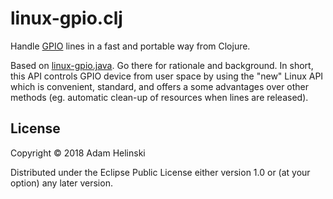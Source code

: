 # linux-gpio.clj

Handle [GPIO](https://github.com/dvlopt/linux-gpio.java) lines in a fast and
portable way from Clojure.

Based on [linux-gpio.java](https://github.com/dvlopt/linux-gpio.java). Go there
for rationale and background. In short, this API controls GPIO device from user
space by using the "new" Linux API which is convenient, standard, and offers a
some advantages over other methods (eg. automatic clean-up of resources when
lines are released).

## License

Copyright © 2018 Adam Helinski

Distributed under the Eclipse Public License either version 1.0 or (at
your option) any later version.
